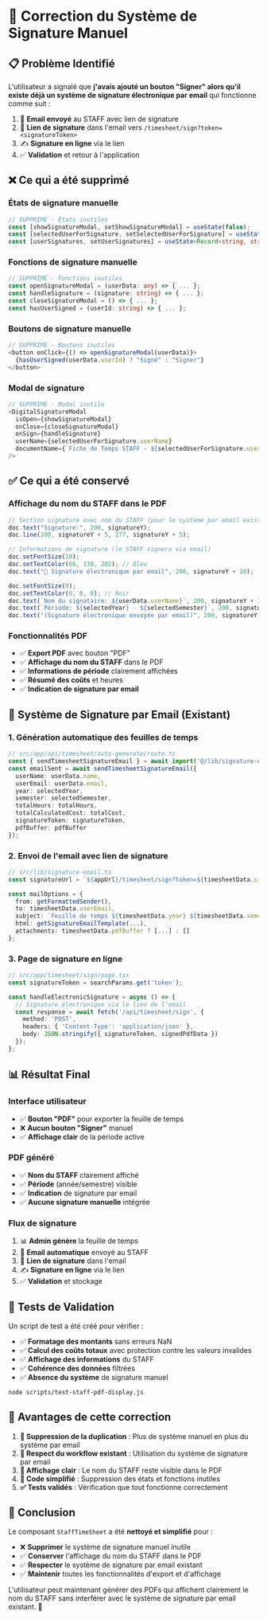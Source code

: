 # 🔧 Correction du Système de Signature Manuel

## 📋 Problème Identifié

L'utilisateur a signalé que **j'avais ajouté un bouton "Signer" alors qu'il existe déjà un système de signature électronique par email** qui fonctionne comme suit :

1. 📧 **Email envoyé** au STAFF avec lien de signature
2. 🔗 **Lien de signature** dans l'email vers `/timesheet/sign?token=<signatureToken>`
3. ✍️ **Signature en ligne** via le lien
4. ✅ **Validation** et retour à l'application

## ❌ Ce qui a été supprimé

### États de signature manuelle
```typescript
// SUPPRIMÉ - États inutiles
const [showSignatureModal, setShowSignatureModal] = useState(false);
const [selectedUserForSignature, setSelectedUserForSignature] = useState<any>(null);
const [userSignatures, setUserSignatures] = useState<Record<string, string>>({});
```

### Fonctions de signature manuelle
```typescript
// SUPPRIMÉ - Fonctions inutiles
const openSignatureModal = (userData: any) => { ... };
const handleSignature = (signature: string) => { ... };
const closeSignatureModal = () => { ... };
const hasUserSigned = (userId: string) => { ... };
```

### Boutons de signature manuelle
```typescript
// SUPPRIMÉ - Boutons inutiles
<button onClick={() => openSignatureModal(userData)}>
  {hasUserSigned(userData.userId) ? "Signé" : "Signer"}
</button>
```

### Modal de signature
```typescript
// SUPPRIMÉ - Modal inutile
<DigitalSignatureModal
  isOpen={showSignatureModal}
  onClose={closeSignatureModal}
  onSign={handleSignature}
  userName={selectedUserForSignature.userName}
  documentName={`Fiche de Temps STAFF - ${selectedUserForSignature.userName} (${selectedYear} - ${selectedSemester})`}
/>
```

## ✅ Ce qui a été conservé

### Affichage du nom du STAFF dans le PDF
```typescript
// Section signature avec nom du STAFF (pour le système par email existant)
doc.text("Signature:", 200, signatureY);
doc.line(200, signatureY + 5, 277, signatureY + 5);

// Informations de signature (le STAFF signera via email)
doc.setFontSize(10);
doc.setTextColor(66, 139, 202); // Bleu
doc.text("📧 Signature électronique par email", 200, signatureY + 20);

doc.setFontSize(9);
doc.setTextColor(0, 0, 0); // Noir
doc.text(`Nom du signataire: ${userData.userName}`, 200, signatureY + 30);
doc.text(`Période: ${selectedYear} - ${selectedSemester}`, 200, signatureY + 38);
doc.text("(Signature électronique envoyée par email)", 200, signatureY + 46);
```

### Fonctionnalités PDF
- ✅ **Export PDF** avec bouton "PDF"
- ✅ **Affichage du nom du STAFF** dans le PDF
- ✅ **Informations de période** clairement affichées
- ✅ **Résumé des coûts** et heures
- ✅ **Indication de signature par email**

## 🔄 Système de Signature par Email (Existant)

### 1. Génération automatique des feuilles de temps
```typescript
// src/app/api/timesheet/auto-generate/route.ts
const { sendTimesheetSignatureEmail } = await import('@/lib/signature-email');
const emailSent = await sendTimesheetSignatureEmail({
  userName: userData.name,
  userEmail: userData.email,
  year: selectedYear,
  semester: selectedSemester,
  totalHours: totalHours,
  totalCalculatedCost: totalCost,
  signatureToken: signatureToken,
  pdfBuffer: pdfBuffer
});
```

### 2. Envoi de l'email avec lien de signature
```typescript
// src/lib/signature-email.ts
const signatureUrl = `${appUrl}/timesheet/sign?token=${timesheetData.signatureToken}`;

const mailOptions = {
  from: getFormattedSender(),
  to: timesheetData.userEmail,
  subject: `Feuille de temps ${timesheetData.year} ${timesheetData.semester} - Signature électronique requise pour ${timesheetData.userName}`,
  html: getSignatureEmailTemplate(...),
  attachments: timesheetData.pdfBuffer ? [...] : []
};
```

### 3. Page de signature en ligne
```typescript
// src/app/timesheet/sign/page.tsx
const signatureToken = searchParams.get('token');

const handleElectronicSignature = async () => {
  // Signature électronique via le lien de l'email
  const response = await fetch('/api/timesheet/sign', {
    method: 'POST',
    headers: { 'Content-Type': 'application/json' },
    body: JSON.stringify({ signatureToken, signedPdfData })
  });
};
```

## 📊 Résultat Final

### Interface utilisateur
- ✅ **Bouton "PDF"** pour exporter la feuille de temps
- ❌ **Aucun bouton "Signer"** manuel
- ✅ **Affichage clair** de la période active

### PDF généré
- ✅ **Nom du STAFF** clairement affiché
- ✅ **Période** (année/semestre) visible
- ✅ **Indication** de signature par email
- ✅ **Aucune signature manuelle** intégrée

### Flux de signature
1. 📊 **Admin génère** la feuille de temps
2. 📧 **Email automatique** envoyé au STAFF
3. 🔗 **Lien de signature** dans l'email
4. ✍️ **Signature en ligne** via le lien
5. ✅ **Validation** et stockage

## 🧪 Tests de Validation

Un script de test a été créé pour vérifier :
- ✅ **Formatage des montants** sans erreurs NaN
- ✅ **Calcul des coûts totaux** avec protection contre les valeurs invalides
- ✅ **Affichage des informations** du STAFF
- ✅ **Cohérence des données** filtrées
- ✅ **Absence du système** de signature manuel

```bash
node scripts/test-staff-pdf-display.js
```

## 🎯 Avantages de cette correction

1. **🚫 Suppression de la duplication** : Plus de système manuel en plus du système par email
2. **📧 Respect du workflow existant** : Utilisation du système de signature par email
3. **👤 Affichage clair** : Le nom du STAFF reste visible dans le PDF
4. **🔧 Code simplifié** : Suppression des états et fonctions inutiles
5. **✅ Tests validés** : Vérification que tout fonctionne correctement

## 📝 Conclusion

Le composant `StaffTimeSheet` a été **nettoyé et simplifié** pour :
- ❌ **Supprimer** le système de signature manuel inutile
- ✅ **Conserver** l'affichage du nom du STAFF dans le PDF
- ✅ **Respecter** le système de signature par email existant
- ✅ **Maintenir** toutes les fonctionnalités d'export et d'affichage

L'utilisateur peut maintenant générer des PDFs qui affichent clairement le nom du STAFF sans interférer avec le système de signature par email existant. 🎉
